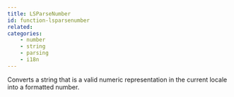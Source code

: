 ```yaml
---
title: LSParseNumber
id: function-lsparsenumber
related:
categories:
    - number
    - string
    - parsing
    - i18n
---
```


Converts a string that is a valid numeric representation in
        the current locale into a formatted number.
